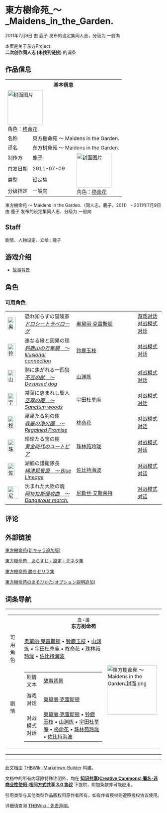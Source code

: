 # 東方樹命苑_～_Maidens_in_the_Garden.

<!-- source html: G:\repos\THBWiki-Markdown-Builder\THBWikiMarkdown\Temp\main\1\13\ns0%3A%E6%9D%B1%E6%96%B9%E6%A8%B9%E5%91%BD%E8%8B%91_%EF%BD%9E_Maidens_in_the_Garden%2E.html -->

2011年7月9日 由 鹿子  发布的设定集同人志，分级为 一般向

本页是关于东方Project  
 **二次创作同人志 (未找到链接)** 的词条
## 作品信息

<table><tbody><tr><th colspan="3">基本信息</th></tr><tr><td class="cover-artwork-mobile" colspan="2"><a href="./文件-東方樹命苑_～_Maidens_in_the_Garden.封面.png.md" class="image" title="封面图片"><img alt="封面图片" src="https://upload.thwiki.cc/thumb/3/33/%E6%9D%B1%E6%96%B9%E6%A8%B9%E5%91%BD%E8%8B%91_%EF%BD%9E_Maidens_in_the_Garden.%E5%B0%81%E9%9D%A2.png/112px-%E6%9D%B1%E6%96%B9%E6%A8%B9%E5%91%BD%E8%8B%91_%EF%BD%9E_Maidens_in_the_Garden.%E5%B0%81%E9%9D%A2.png" decoding="async" loading="lazy" width="112" height="112" srcset="https://upload.thwiki.cc/thumb/3/33/%E6%9D%B1%E6%96%B9%E6%A8%B9%E5%91%BD%E8%8B%91_%EF%BD%9E_Maidens_in_the_Garden.%E5%B0%81%E9%9D%A2.png/168px-%E6%9D%B1%E6%96%B9%E6%A8%B9%E5%91%BD%E8%8B%91_%EF%BD%9E_Maidens_in_the_Garden.%E5%B0%81%E9%9D%A2.png 1.5x, https://upload.thwiki.cc/thumb/3/33/%E6%9D%B1%E6%96%B9%E6%A8%B9%E5%91%BD%E8%8B%91_%EF%BD%9E_Maidens_in_the_Garden.%E5%B0%81%E9%9D%A2.png/224px-%E6%9D%B1%E6%96%B9%E6%A8%B9%E5%91%BD%E8%8B%91_%EF%BD%9E_Maidens_in_the_Garden.%E5%B0%81%E9%9D%A2.png 2x" data-file-width="500" data-file-height="500"></a><div class="cover-char">角色：<a href="./柊命花.md" title="柊命花">柊命花</a></div></td>
</tr><tr><td class="label">名称</td><td colspan="2"> 東方樹命苑 ～ Maidens in the Garden. </td></tr><tr><td class="label">译名</td><td colspan="2"> 东方树命苑 ～ Maidens in the Garden. </td></tr><tr><td class="label">制作方</td><td><a href="/index.php?title=%E9%B9%BF%E5%AD%90&amp;action=edit&amp;redlink=1" class="new" title="鹿子（页面不存在）">鹿子</a></td><td class="cover-artwork" rowspan="4" style="min-width:112px;"><a href="./文件-東方樹命苑_～_Maidens_in_the_Garden.封面.png.md" class="image" title="封面图片"><img alt="封面图片" src="https://upload.thwiki.cc/thumb/3/33/%E6%9D%B1%E6%96%B9%E6%A8%B9%E5%91%BD%E8%8B%91_%EF%BD%9E_Maidens_in_the_Garden.%E5%B0%81%E9%9D%A2.png/112px-%E6%9D%B1%E6%96%B9%E6%A8%B9%E5%91%BD%E8%8B%91_%EF%BD%9E_Maidens_in_the_Garden.%E5%B0%81%E9%9D%A2.png" decoding="async" loading="lazy" width="112" height="112" srcset="https://upload.thwiki.cc/thumb/3/33/%E6%9D%B1%E6%96%B9%E6%A8%B9%E5%91%BD%E8%8B%91_%EF%BD%9E_Maidens_in_the_Garden.%E5%B0%81%E9%9D%A2.png/168px-%E6%9D%B1%E6%96%B9%E6%A8%B9%E5%91%BD%E8%8B%91_%EF%BD%9E_Maidens_in_the_Garden.%E5%B0%81%E9%9D%A2.png 1.5x, https://upload.thwiki.cc/thumb/3/33/%E6%9D%B1%E6%96%B9%E6%A8%B9%E5%91%BD%E8%8B%91_%EF%BD%9E_Maidens_in_the_Garden.%E5%B0%81%E9%9D%A2.png/224px-%E6%9D%B1%E6%96%B9%E6%A8%B9%E5%91%BD%E8%8B%91_%EF%BD%9E_Maidens_in_the_Garden.%E5%B0%81%E9%9D%A2.png 2x" data-file-width="500" data-file-height="500"></a><div class="cover-char">角色：<a href="./柊命花.md" title="柊命花">柊命花</a></div></td>
</tr><tr><td class="label">首发日期</td><td>2011-07-09</td></tr><tr><td class="label">类型</td><td>设定集</td></tr><tr><td class="label">分级指定</td><td>一般向</td></tr></tbody></table>

東方樹命苑 ～ Maidens in the Garden.（同人志，鹿子，2011） - 2011年7月9日 由 鹿子  发布的设定集同人志，分级为 一般向
## Staff
剧情、人物设定、立绘
: 鹿子

## 游戏介绍
- [故事背景](./東方樹命苑_～_Maidens_in_the_Garden.-故事背景.md)

## 角色
### 可用角色

<table><tbody><tr><td style="min-width:40px;" rowspan=""><div class="center"><div class="floatnone"><a href="./文件-奥黛丽·克雷斯顿（树命苑）.png.md" class="image" title="奥黛丽·克雷斯顿"><img alt="奥黛丽·克雷斯顿" src="https://upload.thwiki.cc/thumb/a/a0/%E5%A5%A5%E9%BB%9B%E4%B8%BD%C2%B7%E5%85%8B%E9%9B%B7%E6%96%AF%E9%A1%BF%EF%BC%88%E6%A0%91%E5%91%BD%E8%8B%91%EF%BC%89.png/26px-%E5%A5%A5%E9%BB%9B%E4%B8%BD%C2%B7%E5%85%8B%E9%9B%B7%E6%96%AF%E9%A1%BF%EF%BC%88%E6%A0%91%E5%91%BD%E8%8B%91%EF%BC%89.png" decoding="async" loading="lazy" width="26" height="40" srcset="https://upload.thwiki.cc/thumb/a/a0/%E5%A5%A5%E9%BB%9B%E4%B8%BD%C2%B7%E5%85%8B%E9%9B%B7%E6%96%AF%E9%A1%BF%EF%BC%88%E6%A0%91%E5%91%BD%E8%8B%91%EF%BC%89.png/40px-%E5%A5%A5%E9%BB%9B%E4%B8%BD%C2%B7%E5%85%8B%E9%9B%B7%E6%96%AF%E9%A1%BF%EF%BC%88%E6%A0%91%E5%91%BD%E8%8B%91%EF%BC%89.png 1.5x, https://upload.thwiki.cc/thumb/a/a0/%E5%A5%A5%E9%BB%9B%E4%B8%BD%C2%B7%E5%85%8B%E9%9B%B7%E6%96%AF%E9%A1%BF%EF%BC%88%E6%A0%91%E5%91%BD%E8%8B%91%EF%BC%89.png/53px-%E5%A5%A5%E9%BB%9B%E4%B8%BD%C2%B7%E5%85%8B%E9%9B%B7%E6%96%AF%E9%A1%BF%EF%BC%88%E6%A0%91%E5%91%BD%E8%8B%91%EF%BC%89.png 2x" data-file-width="400" data-file-height="600"></a></div></div></td> <td style="width:150px;padding:3px 9px 3px 7px;" rowspan="">恐れ知らずの冒険家<br><i><a href="/index.php?title=%E3%83%89%E3%83%AD%E3%82%B7%E3%83%BC%E3%83%88%E3%83%A9%E3%83%99%E3%83%AD%E3%83%BC%E3%82%B0&amp;action=edit&amp;redlink=1" class="new" title="ドロシートラベローグ（页面不存在）">ドロシートラベローグ</a></i> </td><td style="width:180px;padding:3px 9px 3px 7px;"><a href="./奥黛丽·克雷斯顿.md" title="奥黛丽·克雷斯顿">奥黛丽·克雷斯顿</a></td><td><a href="./東方樹命苑_～_Maidens_in_the_Garden.-奥黛丽·克雷斯顿.md" title="東方樹命苑 ～ Maidens in the Garden./奥黛丽·克雷斯顿">游戏对话</a><br><a href="./東方樹命苑_～_Maidens_in_the_Garden.-奥黛丽·克雷斯顿-对战.md" title="東方樹命苑 ～ Maidens in the Garden./奥黛丽·克雷斯顿/对战">对战模式对话</a></td></tr>
<tr><td style="min-width:40px;" rowspan=""><div class="center"><div class="floatnone"><a href="./文件-铃鹿玉枝.png.md" class="image" title="铃鹿玉枝"><img alt="铃鹿玉枝" src="https://upload.thwiki.cc/thumb/7/72/%E9%93%83%E9%B9%BF%E7%8E%89%E6%9E%9D.png/25px-%E9%93%83%E9%B9%BF%E7%8E%89%E6%9E%9D.png" decoding="async" loading="lazy" width="25" height="40" srcset="https://upload.thwiki.cc/thumb/7/72/%E9%93%83%E9%B9%BF%E7%8E%89%E6%9E%9D.png/38px-%E9%93%83%E9%B9%BF%E7%8E%89%E6%9E%9D.png 1.5x, https://upload.thwiki.cc/thumb/7/72/%E9%93%83%E9%B9%BF%E7%8E%89%E6%9E%9D.png/50px-%E9%93%83%E9%B9%BF%E7%8E%89%E6%9E%9D.png 2x" data-file-width="333" data-file-height="527"></a></div></div></td> <td style="width:150px;padding:3px 9px 3px 7px;" rowspan="">連なる縁と因果の理<br><i><a href="/index.php?title=%E9%88%B4%E9%B9%BF%E5%B1%B1%E3%81%AE%E4%B8%87%E8%8F%AF%E9%8F%A1_%EF%BD%9E_Illusional_connection&amp;action=edit&amp;redlink=1" class="new" title="鈴鹿山の万華鏡 ～ Illusional connection（页面不存在）">鈴鹿山の万華鏡　～ Illusional connection</a></i> </td><td style="width:180px;padding:3px 9px 3px 7px;"><a href="./铃鹿玉枝.md" title="铃鹿玉枝">铃鹿玉枝</a></td><td><a href="./東方樹命苑_～_Maidens_in_the_Garden.-铃鹿玉枝-对战.md" title="東方樹命苑 ～ Maidens in the Garden./铃鹿玉枝/对战">对战模式对话</a></td></tr>
<tr><td style="min-width:40px;" rowspan=""><div class="center"><div class="floatnone"><a href="./文件-山渊炼.png.md" class="image" title="山渊炼"><img alt="山渊炼" src="https://upload.thwiki.cc/thumb/6/69/%E5%B1%B1%E6%B8%8A%E7%82%BC.png/25px-%E5%B1%B1%E6%B8%8A%E7%82%BC.png" decoding="async" loading="lazy" width="25" height="40" srcset="https://upload.thwiki.cc/thumb/6/69/%E5%B1%B1%E6%B8%8A%E7%82%BC.png/38px-%E5%B1%B1%E6%B8%8A%E7%82%BC.png 1.5x, https://upload.thwiki.cc/thumb/6/69/%E5%B1%B1%E6%B8%8A%E7%82%BC.png/51px-%E5%B1%B1%E6%B8%8A%E7%82%BC.png 2x" data-file-width="321" data-file-height="503"></a></div></div></td> <td style="width:150px;padding:3px 9px 3px 7px;" rowspan="">熱に焦がれる一匹狼<br><i><a href="/index.php?title=%E4%B8%8D%E5%90%89%E3%81%AE%E7%8D%A3_%EF%BD%9E_Despised_dog&amp;action=edit&amp;redlink=1" class="new" title="不吉の獣 ～ Despised dog（页面不存在）">不吉の獣　～ Despised dog</a></i> </td><td style="width:180px;padding:3px 9px 3px 7px;"><a href="./山渊炼.md" title="山渊炼">山渊炼</a></td><td><a href="./東方樹命苑_～_Maidens_in_the_Garden.-山渊炼-对战.md" title="東方樹命苑 ～ Maidens in the Garden./山渊炼/对战">对战模式对话</a></td></tr>
<tr><td style="min-width:40px;" rowspan=""><div class="center"><div class="floatnone"><a href="./文件-宇田杜草庵.png.md" class="image" title="宇田杜草庵"><img alt="宇田杜草庵" src="https://upload.thwiki.cc/thumb/4/43/%E5%AE%87%E7%94%B0%E6%9D%9C%E8%8D%89%E5%BA%B5.png/29px-%E5%AE%87%E7%94%B0%E6%9D%9C%E8%8D%89%E5%BA%B5.png" decoding="async" loading="lazy" width="29" height="40" srcset="https://upload.thwiki.cc/thumb/4/43/%E5%AE%87%E7%94%B0%E6%9D%9C%E8%8D%89%E5%BA%B5.png/43px-%E5%AE%87%E7%94%B0%E6%9D%9C%E8%8D%89%E5%BA%B5.png 1.5x, https://upload.thwiki.cc/thumb/4/43/%E5%AE%87%E7%94%B0%E6%9D%9C%E8%8D%89%E5%BA%B5.png/58px-%E5%AE%87%E7%94%B0%E6%9D%9C%E8%8D%89%E5%BA%B5.png 2x" data-file-width="349" data-file-height="481"></a></div></div></td> <td style="width:150px;padding:3px 9px 3px 7px;" rowspan="">常葉に恵まれし聖人<br><i><a href="/index.php?title=%E7%A9%BA%E7%BF%A0%E3%81%AE%E5%BA%B5_%EF%BD%9E_Sanctum_woods&amp;action=edit&amp;redlink=1" class="new" title="空翠の庵 ～ Sanctum woods（页面不存在）">空翠の庵　～ Sanctum woods</a></i> </td><td style="width:180px;padding:3px 9px 3px 7px;"><a href="./宇田杜草庵.md" title="宇田杜草庵">宇田杜草庵</a></td><td><a href="./東方樹命苑_～_Maidens_in_the_Garden.-宇田杜草庵-对战.md" title="東方樹命苑 ～ Maidens in the Garden./宇田杜草庵/对战">对战模式对话</a></td></tr>
<tr><td style="min-width:40px;" rowspan=""><div class="center"><div class="floatnone"><a href="./文件-柊命花.png.md" class="image" title="柊命花"><img alt="柊命花" src="https://upload.thwiki.cc/thumb/5/56/%E6%9F%8A%E5%91%BD%E8%8A%B1.png/24px-%E6%9F%8A%E5%91%BD%E8%8A%B1.png" decoding="async" loading="lazy" width="24" height="40" srcset="https://upload.thwiki.cc/thumb/5/56/%E6%9F%8A%E5%91%BD%E8%8A%B1.png/37px-%E6%9F%8A%E5%91%BD%E8%8A%B1.png 1.5x, https://upload.thwiki.cc/thumb/5/56/%E6%9F%8A%E5%91%BD%E8%8A%B1.png/49px-%E6%9F%8A%E5%91%BD%E8%8A%B1.png 2x" data-file-width="315" data-file-height="513"></a></div></div></td> <td style="width:150px;padding:3px 9px 3px 7px;" rowspan="">粛粛たる剣の樹<br><i><a href="/index.php?title=%E6%A3%AE%E5%8E%B3%E3%81%AE%E6%B5%84%E7%81%AB%E5%9C%92_%EF%BD%9E_Regained_Promise&amp;action=edit&amp;redlink=1" class="new" title="森厳の浄火園 ～ Regained Promise（页面不存在）">森厳の浄火園　～ Regained Promise</a></i> </td><td style="width:180px;padding:3px 9px 3px 7px;"><a href="./柊命花.md" title="柊命花">柊命花</a></td><td><a href="./東方樹命苑_～_Maidens_in_the_Garden.-柊命花-对战.md" title="東方樹命苑 ～ Maidens in the Garden./柊命花/对战">对战模式对话</a></td></tr>
<tr><td style="min-width:40px;" rowspan=""><div class="center"><div class="floatnone"><a href="./文件-珠林苑玲珑.png.md" class="image" title="珠林苑玲珑"><img alt="珠林苑玲珑" src="https://upload.thwiki.cc/thumb/1/11/%E7%8F%A0%E6%9E%97%E8%8B%91%E7%8E%B2%E7%8F%91.png/22px-%E7%8F%A0%E6%9E%97%E8%8B%91%E7%8E%B2%E7%8F%91.png" decoding="async" loading="lazy" width="22" height="40" srcset="https://upload.thwiki.cc/thumb/1/11/%E7%8F%A0%E6%9E%97%E8%8B%91%E7%8E%B2%E7%8F%91.png/33px-%E7%8F%A0%E6%9E%97%E8%8B%91%E7%8E%B2%E7%8F%91.png 1.5x, https://upload.thwiki.cc/thumb/1/11/%E7%8F%A0%E6%9E%97%E8%8B%91%E7%8E%B2%E7%8F%91.png/44px-%E7%8F%A0%E6%9E%97%E8%8B%91%E7%8E%B2%E7%8F%91.png 2x" data-file-width="260" data-file-height="473"></a></div></div></td> <td style="width:150px;padding:3px 9px 3px 7px;" rowspan="">玲玲たる宝の樹<br><i><a href="/index.php?title=%E9%BB%84%E9%87%91%E6%99%82%E4%BB%A3%E3%81%AE%E3%83%A6%E3%83%BC%E3%83%88%E3%83%94%E3%82%A2&amp;action=edit&amp;redlink=1" class="new" title="黄金時代のユートピア（页面不存在）">黄金時代のユートピア</a></i> </td><td style="width:180px;padding:3px 9px 3px 7px;"><a href="./珠林苑玲珑.md" title="珠林苑玲珑">珠林苑玲珑</a></td><td><a href="./東方樹命苑_～_Maidens_in_the_Garden.-珠林苑玲珑-对战.md" title="東方樹命苑 ～ Maidens in the Garden./珠林苑玲珑/对战">对战模式对话</a></td></tr>
<tr><td style="min-width:40px;" rowspan=""><div class="center"><div class="floatnone"><a href="./文件-佐比持海波（树命苑）.png.md" class="image" title="佐比持海波"><img alt="佐比持海波" src="https://upload.thwiki.cc/thumb/a/a7/%E4%BD%90%E6%AF%94%E6%8C%81%E6%B5%B7%E6%B3%A2%EF%BC%88%E6%A0%91%E5%91%BD%E8%8B%91%EF%BC%89.png/22px-%E4%BD%90%E6%AF%94%E6%8C%81%E6%B5%B7%E6%B3%A2%EF%BC%88%E6%A0%91%E5%91%BD%E8%8B%91%EF%BC%89.png" decoding="async" loading="lazy" width="22" height="40" srcset="https://upload.thwiki.cc/thumb/a/a7/%E4%BD%90%E6%AF%94%E6%8C%81%E6%B5%B7%E6%B3%A2%EF%BC%88%E6%A0%91%E5%91%BD%E8%8B%91%EF%BC%89.png/33px-%E4%BD%90%E6%AF%94%E6%8C%81%E6%B5%B7%E6%B3%A2%EF%BC%88%E6%A0%91%E5%91%BD%E8%8B%91%EF%BC%89.png 1.5x, https://upload.thwiki.cc/thumb/a/a7/%E4%BD%90%E6%AF%94%E6%8C%81%E6%B5%B7%E6%B3%A2%EF%BC%88%E6%A0%91%E5%91%BD%E8%8B%91%EF%BC%89.png/44px-%E4%BD%90%E6%AF%94%E6%8C%81%E6%B5%B7%E6%B3%A2%EF%BC%88%E6%A0%91%E5%91%BD%E8%8B%91%EF%BC%89.png 2x" data-file-width="330" data-file-height="600"></a></div></div></td> <td style="width:150px;padding:3px 9px 3px 7px;" rowspan="">湖底の護衛隊長<br><i><a href="/index.php?title=%E7%B6%BF%E6%B4%A5%E8%A6%8B%E8%AA%93%E7%9B%9F_%EF%BD%9E_Blue_Lineage&amp;action=edit&amp;redlink=1" class="new" title="綿津見誓盟 ～ Blue Lineage（页面不存在）">綿津見誓盟　～ Blue Lineage</a></i> </td><td style="width:180px;padding:3px 9px 3px 7px;"><a href="./佐比持海波.md" title="佐比持海波">佐比持海波</a></td><td><a href="./東方樹命苑_～_Maidens_in_the_Garden.-佐比持海波-对战.md" title="東方樹命苑 ～ Maidens in the Garden./佐比持海波/对战">对战模式对话</a></td></tr>
<tr><td style="min-width:40px;" rowspan=""><div class="center"><div class="floatnone"><a href="./文件-尼勒丝·艾斯莱特（树命苑）.png.md" class="image" title="尼勒丝·艾斯莱特"><img alt="尼勒丝·艾斯莱特" src="https://upload.thwiki.cc/thumb/2/2f/%E5%B0%BC%E5%8B%92%E4%B8%9D%C2%B7%E8%89%BE%E6%96%AF%E8%8E%B1%E7%89%B9%EF%BC%88%E6%A0%91%E5%91%BD%E8%8B%91%EF%BC%89.png/34px-%E5%B0%BC%E5%8B%92%E4%B8%9D%C2%B7%E8%89%BE%E6%96%AF%E8%8E%B1%E7%89%B9%EF%BC%88%E6%A0%91%E5%91%BD%E8%8B%91%EF%BC%89.png" decoding="async" loading="lazy" width="34" height="40" srcset="https://upload.thwiki.cc/thumb/2/2f/%E5%B0%BC%E5%8B%92%E4%B8%9D%C2%B7%E8%89%BE%E6%96%AF%E8%8E%B1%E7%89%B9%EF%BC%88%E6%A0%91%E5%91%BD%E8%8B%91%EF%BC%89.png/51px-%E5%B0%BC%E5%8B%92%E4%B8%9D%C2%B7%E8%89%BE%E6%96%AF%E8%8E%B1%E7%89%B9%EF%BC%88%E6%A0%91%E5%91%BD%E8%8B%91%EF%BC%89.png 1.5x, https://upload.thwiki.cc/thumb/2/2f/%E5%B0%BC%E5%8B%92%E4%B8%9D%C2%B7%E8%89%BE%E6%96%AF%E8%8E%B1%E7%89%B9%EF%BC%88%E6%A0%91%E5%91%BD%E8%8B%91%EF%BC%89.png/68px-%E5%B0%BC%E5%8B%92%E4%B8%9D%C2%B7%E8%89%BE%E6%96%AF%E8%8E%B1%E7%89%B9%EF%BC%88%E6%A0%91%E5%91%BD%E8%8B%91%EF%BC%89.png 2x" data-file-width="375" data-file-height="443"></a></div></div></td> <td style="width:150px;padding:3px 9px 3px 7px;" rowspan="">沈まれた大陸の魂<br><i><a href="/index.php?title=%E9%98%BF%E7%89%B9%E6%8B%89%E6%96%AF%E4%BE%B5%E6%94%BB%E6%9B%B2_%EF%BD%9E_Dangerous_march.&amp;action=edit&amp;redlink=1" class="new" title="阿特拉斯侵攻曲 ～ Dangerous march.（页面不存在）">阿特拉斯侵攻曲　～ Dangerous march.</a></i> </td><td style="width:180px;padding:3px 9px 3px 7px;"><a href="./尼勒丝·艾斯莱特.md" title="尼勒丝·艾斯莱特">尼勒丝·艾斯莱特</a></td><td><a href="/index.php?title=%E6%9D%B1%E6%96%B9%E6%A8%B9%E5%91%BD%E8%8B%91_%EF%BD%9E_Maidens_in_the_Garden./%E5%B0%BC%E5%8B%92%E4%B8%9D%C2%B7%E8%89%BE%E6%96%AF%E8%8E%B1%E7%89%B9/%E5%AF%B9%E6%88%98&amp;action=edit&amp;redlink=1" class="new" title="東方樹命苑 ～ Maidens in the Garden./尼勒丝·艾斯莱特/对战（页面不存在）">对战模式对话</a></td></tr></tbody></table>


## 评论
## 外部链接
  
[東方樹命苑(新キャラ追加版)](https://www.pixiv.net/artworks/20299087)
  
[東方樹命苑　あらすじ・設定・元ネタ集](https://www.pixiv.net/novel/show.php?id=661985)
  
[東方樹命苑 勝ちセリフ集](https://www.pixiv.net/novel/show.php?id=387984)
  
[東方樹命苑のあそびかた(オプション説明追加)](https://www.pixiv.net/novel/show.php?id=384416)
  

## 词条导航
  
  

<table><tbody><tr><td><table cellspacing="0" class="nowraplinks mw-collapsible mw-collapsed" style="width:100%;;;"><tbody><tr><th style=";" colspan="3" class="navbox-title"><div class="navbar"><div class="noprint plainlinksneverexpand" style="background-color:transparent; padding:0; font-weight:normal; font-size:80%; white-space:nowrap;"><a href="./東方樹命苑_～_Maidens_in_the_Garden.-导航.md" title="東方樹命苑 ～ Maidens in the Garden./导航"><span style=";;border:none;" title="查看这个模板">查</span></a>&#160;<span style="font-size:80%;">•</span>&#160;<a href="/index.php?title=%E6%9D%B1%E6%96%B9%E6%A8%B9%E5%91%BD%E8%8B%91_%EF%BD%9E_Maidens_in_the_Garden./%E5%AF%BC%E8%88%AA&amp;action=edit"><span style=";;border:none;" title="您可以编辑这个模板。请在储存变更之前先预览">编</span></a></div></div><span><a class="mw-selflink selflink">东方树命苑</a></span></th></tr><tr><td></td></tr><tr><td class="navbox-group" style=";;">可用角色</td><td style=";;" class="navbox-list navbox-odd"><div><a href="./奥黛丽·克雷斯顿.md" title="奥黛丽·克雷斯顿">奥黛丽·克雷斯顿</a> &#8226; <a href="./铃鹿玉枝.md" title="铃鹿玉枝">铃鹿玉枝</a> &#8226; <a href="./山渊炼.md" title="山渊炼">山渊炼</a> &#8226; <a href="./宇田杜草庵.md" title="宇田杜草庵">宇田杜草庵</a> &#8226; <a href="./柊命花.md" title="柊命花">柊命花</a> &#8226; <a href="./珠林苑玲珑.md" title="珠林苑玲珑">珠林苑玲珑</a> &#8226; <a href="./佐比持海波.md" title="佐比持海波">佐比持海波</a></div></td><td class="navbox-image" style="" rowspan="3"><a href="./文件-東方樹命苑_～_Maidens_in_the_Garden.封面.png.md" class="image"><img alt="東方樹命苑 ～ Maidens in the Garden.封面.png" src="https://upload.thwiki.cc/thumb/3/33/%E6%9D%B1%E6%96%B9%E6%A8%B9%E5%91%BD%E8%8B%91_%EF%BD%9E_Maidens_in_the_Garden.%E5%B0%81%E9%9D%A2.png/160px-%E6%9D%B1%E6%96%B9%E6%A8%B9%E5%91%BD%E8%8B%91_%EF%BD%9E_Maidens_in_the_Garden.%E5%B0%81%E9%9D%A2.png" decoding="async" loading="lazy" width="160" height="160" srcset="https://upload.thwiki.cc/thumb/3/33/%E6%9D%B1%E6%96%B9%E6%A8%B9%E5%91%BD%E8%8B%91_%EF%BD%9E_Maidens_in_the_Garden.%E5%B0%81%E9%9D%A2.png/240px-%E6%9D%B1%E6%96%B9%E6%A8%B9%E5%91%BD%E8%8B%91_%EF%BD%9E_Maidens_in_the_Garden.%E5%B0%81%E9%9D%A2.png 1.5x, https://upload.thwiki.cc/thumb/3/33/%E6%9D%B1%E6%96%B9%E6%A8%B9%E5%91%BD%E8%8B%91_%EF%BD%9E_Maidens_in_the_Garden.%E5%B0%81%E9%9D%A2.png/320px-%E6%9D%B1%E6%96%B9%E6%A8%B9%E5%91%BD%E8%8B%91_%EF%BD%9E_Maidens_in_the_Garden.%E5%B0%81%E9%9D%A2.png 2x" data-file-width="500" data-file-height="500"></a></td></tr><tr><td></td></tr><tr><td class="navbox-group" style=";;">剧情</td><td style=";;" class="navbox-list navbox-even"><div></div><table cellspacing="0" class="nowraplinks navbox-subgroup" style="width:100%;;;;"><tbody><tr><td class="navbox-group" style=";;"><div>剧情文本</div></td><td style=";;" class="navbox-list navbox-odd"><div><a href="./東方樹命苑_～_Maidens_in_the_Garden.-故事背景.md" title="東方樹命苑 ～ Maidens in the Garden./故事背景">故事背景</a></div></td></tr><tr><td></td></tr><tr><td class="navbox-group" style=";;"><div>游戏对话</div></td><td style=";;" class="navbox-list navbox-even"><div><a href="./東方樹命苑_～_Maidens_in_the_Garden.-奥黛丽·克雷斯顿.md" title="東方樹命苑 ～ Maidens in the Garden./奥黛丽·克雷斯顿">奥黛丽·克雷斯顿</a></div></td></tr><tr><td></td></tr><tr><td class="navbox-group" style=";;"><div>对战模式对话</div></td><td style=";;" class="navbox-list navbox-odd"><div><a href="./東方樹命苑_～_Maidens_in_the_Garden.-奥黛丽·克雷斯顿-对战.md" title="東方樹命苑 ～ Maidens in the Garden./奥黛丽·克雷斯顿/对战">奥黛丽·克雷斯顿</a> &#8226; <a href="./東方樹命苑_～_Maidens_in_the_Garden.-铃鹿玉枝-对战.md" title="東方樹命苑 ～ Maidens in the Garden./铃鹿玉枝/对战">铃鹿玉枝</a> &#8226; <a href="./東方樹命苑_～_Maidens_in_the_Garden.-山渊炼-对战.md" title="東方樹命苑 ～ Maidens in the Garden./山渊炼/对战">山渊炼</a> &#8226; <a href="./東方樹命苑_～_Maidens_in_the_Garden.-宇田杜草庵-对战.md" title="東方樹命苑 ～ Maidens in the Garden./宇田杜草庵/对战">宇田杜草庵</a> &#8226; <a href="./東方樹命苑_～_Maidens_in_the_Garden.-柊命花-对战.md" title="東方樹命苑 ～ Maidens in the Garden./柊命花/对战">柊命花</a> &#8226; <a href="./東方樹命苑_～_Maidens_in_the_Garden.-珠林苑玲珑-对战.md" title="東方樹命苑 ～ Maidens in the Garden./珠林苑玲珑/对战">珠林苑玲珑</a> &#8226; <a href="./東方樹命苑_～_Maidens_in_the_Garden.-佐比持海波-对战.md" title="東方樹命苑 ～ Maidens in the Garden./佐比持海波/对战">佐比持海波</a></div></td></tr></tbody></table><div></div></td></tr></tbody></table></td></tr></tbody></table>


  
  

  





---

此文档由 [THBWiki-Markdown-Builder](https://github.com/Delsin-Yu/THBWiki-Markdown-Builder) 构建。

文档中的所有内容除特殊注明外，均在 [**知识共享(Creative Commons) 署名-非商业性使用-相同方式共享 3.0 协议**](https://creativecommons.org/licenses/by-sa/3.0/deed.zh-hans) 下提供，附加条款亦可能应用。

引用类型与其他类型作品版权归原作者所有，如有作者授权则遵照授权协议使用。

详细请查阅 [THBWiki：免责声明](https://thbwiki.cc/THBWiki:%E5%85%8D%E8%B4%A3%E5%A3%B0%E6%98%8E)。

